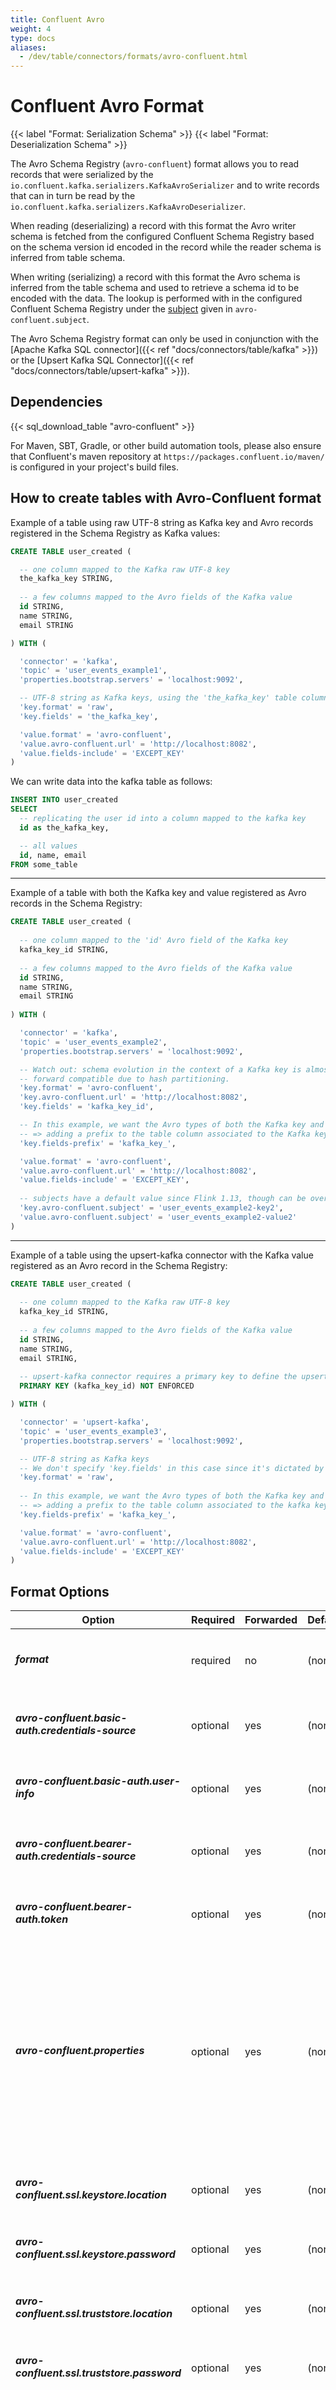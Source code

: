 ```yaml
---
title: Confluent Avro
weight: 4
type: docs
aliases:
  - /dev/table/connectors/formats/avro-confluent.html
---
```

<!--
Licensed to the Apache Software Foundation (ASF) under one
or more contributor license agreements.  See the NOTICE file
distributed with this work for additional information
regarding copyright ownership.  The ASF licenses this file
to you under the Apache License, Version 2.0 (the
"License"); you may not use this file except in compliance
with the License.  You may obtain a copy of the License at

  http://www.apache.org/licenses/LICENSE-2.0

Unless required by applicable law or agreed to in writing,
software distributed under the License is distributed on an
"AS IS" BASIS, WITHOUT WARRANTIES OR CONDITIONS OF ANY
KIND, either express or implied.  See the License for the
specific language governing permissions and limitations
under the License.
-->

# Confluent Avro Format

{{< label "Format: Serialization Schema" >}}
{{< label "Format: Deserialization Schema" >}}

The Avro Schema Registry (``avro-confluent``) format allows you to read records that were serialized by the ``io.confluent.kafka.serializers.KafkaAvroSerializer`` and to write records that can in turn be read by the ``io.confluent.kafka.serializers.KafkaAvroDeserializer``. 

When reading (deserializing) a record with this format the Avro writer schema is fetched from the configured Confluent Schema Registry based on the schema version id encoded in the record while the reader schema is inferred from table schema. 

When writing (serializing) a record with this format the Avro schema is inferred from the table schema and used to retrieve a schema id to be encoded with the data. The lookup is performed with in the configured Confluent Schema Registry under the [subject](https://docs.confluent.io/current/schema-registry/index.html#schemas-subjects-and-topics) given in `avro-confluent.subject`.

The Avro Schema Registry format can only be used in conjunction with the [Apache Kafka SQL connector]({{< ref "docs/connectors/table/kafka" >}}) or the [Upsert Kafka SQL Connector]({{< ref "docs/connectors/table/upsert-kafka" >}}).

Dependencies
------------

{{< sql_download_table "avro-confluent" >}}

For Maven, SBT, Gradle, or other build automation tools, please also ensure that Confluent's maven repository at `https://packages.confluent.io/maven/` is configured in your project's build files.

How to create tables with Avro-Confluent format
--------------

Example of a table using raw UTF-8 string as Kafka key and Avro records registered in the Schema Registry as Kafka values:

```sql
CREATE TABLE user_created (

  -- one column mapped to the Kafka raw UTF-8 key
  the_kafka_key STRING,
  
  -- a few columns mapped to the Avro fields of the Kafka value
  id STRING,
  name STRING, 
  email STRING

) WITH (

  'connector' = 'kafka',
  'topic' = 'user_events_example1',
  'properties.bootstrap.servers' = 'localhost:9092',

  -- UTF-8 string as Kafka keys, using the 'the_kafka_key' table column
  'key.format' = 'raw',
  'key.fields' = 'the_kafka_key',

  'value.format' = 'avro-confluent',
  'value.avro-confluent.url' = 'http://localhost:8082',
  'value.fields-include' = 'EXCEPT_KEY'
)
```

We can write data into the kafka table as follows:

```sql
INSERT INTO user_created
SELECT
  -- replicating the user id into a column mapped to the kafka key
  id as the_kafka_key,

  -- all values
  id, name, email
FROM some_table
```

---

Example of a table with both the Kafka key and value registered as Avro records in the Schema Registry:

```sql
CREATE TABLE user_created (
  
  -- one column mapped to the 'id' Avro field of the Kafka key
  kafka_key_id STRING,
  
  -- a few columns mapped to the Avro fields of the Kafka value
  id STRING,
  name STRING, 
  email STRING
  
) WITH (

  'connector' = 'kafka',
  'topic' = 'user_events_example2',
  'properties.bootstrap.servers' = 'localhost:9092',

  -- Watch out: schema evolution in the context of a Kafka key is almost never backward nor
  -- forward compatible due to hash partitioning.
  'key.format' = 'avro-confluent',
  'key.avro-confluent.url' = 'http://localhost:8082',
  'key.fields' = 'kafka_key_id',

  -- In this example, we want the Avro types of both the Kafka key and value to contain the field 'id'
  -- => adding a prefix to the table column associated to the Kafka key field avoids clashes
  'key.fields-prefix' = 'kafka_key_',

  'value.format' = 'avro-confluent',
  'value.avro-confluent.url' = 'http://localhost:8082',
  'value.fields-include' = 'EXCEPT_KEY',
   
  -- subjects have a default value since Flink 1.13, though can be overridden:
  'key.avro-confluent.subject' = 'user_events_example2-key2',
  'value.avro-confluent.subject' = 'user_events_example2-value2'
)
```

---
Example of a table using the upsert-kafka connector with the Kafka value registered as an Avro record in the Schema Registry:

```sql
CREATE TABLE user_created (
  
  -- one column mapped to the Kafka raw UTF-8 key
  kafka_key_id STRING,
  
  -- a few columns mapped to the Avro fields of the Kafka value
  id STRING, 
  name STRING, 
  email STRING, 
  
  -- upsert-kafka connector requires a primary key to define the upsert behavior
  PRIMARY KEY (kafka_key_id) NOT ENFORCED

) WITH (

  'connector' = 'upsert-kafka',
  'topic' = 'user_events_example3',
  'properties.bootstrap.servers' = 'localhost:9092',

  -- UTF-8 string as Kafka keys
  -- We don't specify 'key.fields' in this case since it's dictated by the primary key of the table
  'key.format' = 'raw',
  
  -- In this example, we want the Avro types of both the Kafka key and value to contain the field 'id'
  -- => adding a prefix to the table column associated to the kafka key field avoids clashes
  'key.fields-prefix' = 'kafka_key_',

  'value.format' = 'avro-confluent',
  'value.avro-confluent.url' = 'http://localhost:8082',
  'value.fields-include' = 'EXCEPT_KEY'
)
```


Format Options
----------------

<table class="table table-bordered">
    <thead>
      <tr>
        <th class="text-left" style="width: 25%">Option</th>
        <th class="text-center" style="width: 8%">Required</th>
        <th class="text-center" style="width: 8%">Forwarded</th>
        <th class="text-center" style="width: 7%">Default</th>
        <th class="text-center" style="width: 10%">Type</th>
        <th class="text-center" style="width: 42%">Description</th>
      </tr>
    </thead>
    <tbody>
        <tr>
            <td><h5>format</h5></td>
            <td>required</td>
            <td>no</td>
            <td style="word-wrap: break-word;">(none)</td>
            <td>String</td>
            <td>Specify what format to use, here should be <code>'avro-confluent'</code>.</td>
        </tr>
        <tr>
            <td><h5>avro-confluent.basic-auth.credentials-source</h5></td>
            <td>optional</td>
            <td>yes</td>
            <td style="word-wrap: break-word;">(none)</td>
            <td>String</td>
            <td>Basic auth credentials source for Schema Registry</td>
        </tr>
        <tr>
            <td><h5>avro-confluent.basic-auth.user-info</h5></td>
            <td>optional</td>
            <td>yes</td>
            <td style="word-wrap: break-word;">(none)</td>
            <td>String</td>
            <td>Basic auth user info for schema registry</td>
        </tr>
        <tr>
            <td><h5>avro-confluent.bearer-auth.credentials-source</h5></td>
            <td>optional</td>
            <td>yes</td>
            <td style="word-wrap: break-word;">(none)</td>
            <td>String</td>
            <td>Bearer auth credentials source for Schema Registry</td>
        </tr>
        <tr>
            <td><h5>avro-confluent.bearer-auth.token</h5></td>
            <td>optional</td>
            <td>yes</td>
            <td style="word-wrap: break-word;">(none)</td>
            <td>String</td>
            <td>Bearer auth token for Schema Registry</td>
        </tr>
        <tr>
            <td><h5>avro-confluent.properties</h5></td>
            <td>optional</td>
            <td>yes</td>
            <td style="word-wrap: break-word;">(none)</td>
            <td>Map</td>
            <td>Properties map that is forwarded to the underlying Schema Registry. This is useful for options that are not officially exposed via Flink config options. However, note that Flink options have higher precedence.</td>
        </tr>
        <tr>
            <td><h5>avro-confluent.ssl.keystore.location</h5></td>
            <td>optional</td>
            <td>yes</td>
            <td style="word-wrap: break-word;">(none)</td>
            <td>String</td>
            <td>Location / File of SSL keystore</td>
        </tr>
        <tr>
            <td><h5>avro-confluent.ssl.keystore.password</h5></td>
            <td>optional</td>
            <td>yes</td>
            <td style="word-wrap: break-word;">(none)</td>
            <td>String</td>
            <td>Password for SSL keystore</td>
        </tr>
        <tr>
            <td><h5>avro-confluent.ssl.truststore.location</h5></td>
            <td>optional</td>
            <td>yes</td>
            <td style="word-wrap: break-word;">(none)</td>
            <td>String</td>
            <td>Location / File of SSL truststore</td>
        </tr>
        <tr>
            <td><h5>avro-confluent.ssl.truststore.password</h5></td>
            <td>optional</td>
            <td>yes</td>
            <td style="word-wrap: break-word;">(none)</td>
            <td>String</td>
            <td>Password for SSL truststore</td>
        </tr>
        <tr>
            <td><h5>avro-confluent.schema</h5></td>
            <td>optional</td>
            <td>no</td>
            <td style="word-wrap: break-word;">(none)</td>
            <td>String</td>
            <td>The schema registered or to be registered in the Confluent Schema Registry. If no schema is provided Flink converts the table schema to avro schema. The schema provided must match the table schema.</td>
        </tr>
        <tr>
            <td><h5>avro-confluent.subject</h5></td>
            <td>optional</td>
            <td>yes</td>
            <td style="word-wrap: break-word;">(none)</td>
            <td>String</td>
            <td>The Confluent Schema Registry subject under which to register the schema used by this format during serialization. By default, 'kafka' and 'upsert-kafka' connectors use '&lt;topic_name&gt;-value' or '&lt;topic_name&gt;-key' as the default subject name if this format is used as the value or key format. But for other connectors (e.g. 'filesystem'), the subject option is required when used as sink.</td>
        </tr>
        <tr>
            <td><h5>avro-confluent.url</h5></td>
            <td>required</td>
            <td>yes</td>
            <td style="word-wrap: break-word;">(none)</td>
            <td>String</td>
            <td>The URL of the Confluent Schema Registry to fetch/register schemas.</td>
        </tr>
        <tr>
            <td><h5>auto.register.schemas</h5></td>
            <td>optional</td>
            <td>yes</td>
            <td style="word-wrap: break-word;">true</td>
            <td>Boolean</td>
            <td>Whether to automatically register schemas with the Confluent Schema Registry if they don't exist. When set to <code>false</code>, schemas must be manually registered in the Schema Registry before being used. When set to <code>true</code>, schemas will be automatically registered during serialization if they don't already exist.</td>
        </tr>
    </tbody>
</table>

Data Type Mapping
----------------

Currently, Apache Flink always uses the table schema to derive the Avro reader schema during deserialization and Avro writer schema during serialization. Explicitly defining an Avro schema is not supported yet.
See the [Apache Avro Format]({{< ref "docs/connectors/table/formats/avro" >}}#data-type-mapping) for the mapping between Avro and Flink DataTypes. 

In addition to the types listed there, Flink supports reading/writing nullable types. Flink maps nullable types to Avro `union(something, null)`, where `something` is the Avro type converted from Flink type.

You can refer to [Avro Specification](https://avro.apache.org/docs/++version++/specification/) for more information about Avro types.
